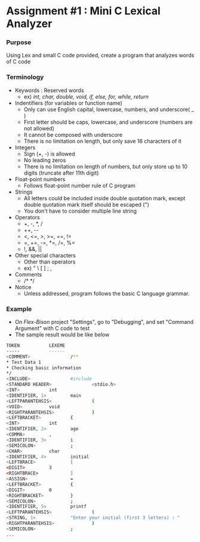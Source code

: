 # Assignment #1 : Mini C Lexical Analyzer

### Purpose

Using Lex and small C code provided, create a program that analyzes words of C code

### Terminology

- Keywords : Reserved words
  - ex) *int, char, double, void, if, else, for, while, return*
- Indentifiers (for variables or function name)
  - Only can use English capital, lowercase, numbers, and underscore( _ )
  - First letter should be caps, lowercase, and underscore (numbers are not allowed)
  - It cannot be composed with underscore
  - There is no limitation on length, but only save 16 characters of it
- Integers
  - Sign (+, -) is allowed
  - No leading zeros
  - There is no limitation on length of numbers, but only store up to 10 digits (truncate after 11th digit)
- Float-point numbers
  - Follows float-point number rule of C program
- Strings
  - All letters could be included inside double quotation mark, except double quotation mark itself should be escaped (\")
  - You don't have to consider multiple line string
- Operators
  - +, -, *, /
  - ++, --
  - <, <=, >, >=, ==, !=
  - =, +=, -=, *=, /=, %=
  - !, &&, ||
- Other special characters
  - Other than operators
  - ex) " \ [ ] ; ,
- Comments
  - /* */
- Notice
  - Unless addressed, program follows the basic C language grammar.

### Example

- On *Flex-Bison* project "Settings", go to "Debugging", and set "Command Argument" with C code to test
- The sample result would be like below

```Bash
TOKEN           LEXEME
-----           ------
<COMMENT>               /**
* Test Data 1
* Checking basic information
*/
<INCLUDE>               #include
<STANDARD HEADER>               <stdio.h>
<INT>           int
<IDENTIFIER, 1>         main
<LEFTPARANTEHSIS>               (
<VOID>          void
<RIGHTPARANTEHSIS>              )
<LEFTBRACKET>           {
<INT>           int
<IDENTIFIER, 2>         age
<COMMA>         ,
<IDENTIFIER, 3>         i
<SEMICOLON>             ;
<CHAR>          char
<IDENTIFIER, 4>         initial
<LEFTBRACE>             [
<DIGIT>         3
<RIGHTBRACE>            ]
<ASSIGN>                =
<LEFTBRACKET>           {
<DIGIT>         0
<RIGHTBRACKET>          }
<SEMICOLON>             ;
<IDENTIFIER, 5>         printf
<LEFTPARANTEHSIS>               (
<STRING, 1>             "Enter your initial (first 3 letters) : "
<RIGHTPARANTEHSIS>              )
<SEMICOLON>             ;
...
```

